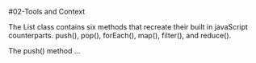 #02-Tools and Context

The List class contains six methods that recreate their built in javaScript counterparts.  push(), pop(), forEach(), map(), filter(), and reduce().

The push() method ...
